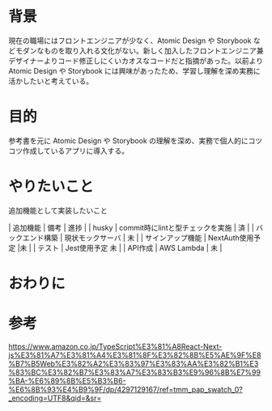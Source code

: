 # 背景
現在の職場にはフロントエンジニアが少なく、Atomic Design や Storybook などモダンなものを取り入れる文化がない。新しく加入したフロントエンジニア兼デザイナーよりコード修正しにくいカオスなコードだと指摘があった。以前より Atomic Design や Storybook には興味があったため、学習し理解を深め実務に活かしたいと考えている。

# 目的
参考書を元に Atomic Design や Storybook の理解を深め、実務で個人的にコツコツ作成しているアプリに導入する。

# やりたいこと
追加機能として実装したいこと

| 追加機能 | 備考 | 進捗 |
| husky | commit時にlintと型チェックを実施 | 済 |
| バックエンド構築 | 現状モックサーバ | 未 |
| サインアップ機能 | NextAuth使用予定 |未 |
| テスト | Jest使用予定	未 |
| API作成 | AWS Lambda | 未 |

# おわりに

# 参考

https://www.amazon.co.jp/TypeScript%E3%81%A8React-Next-js%E3%81%A7%E3%81%A4%E3%81%8F%E3%82%8B%E5%AE%9F%E8%B7%B5Web%E3%82%A2%E3%83%97%E3%83%AA%E3%82%B1%E3%83%BC%E3%82%B7%E3%83%A7%E3%83%B3%E9%96%8B%E7%99%BA-%E6%89%8B%E5%B3%B6-%E6%8B%93%E4%B9%9F/dp/4297129167/ref=tmm_pap_swatch_0?_encoding=UTF8&qid=&sr=
